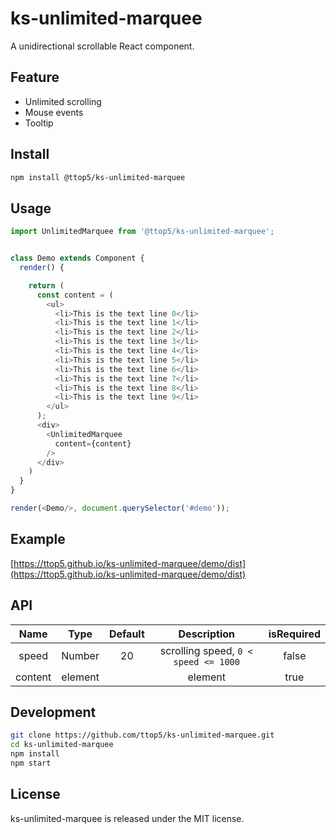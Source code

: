 # ks-unlimited-marquee

A unidirectional scrollable React component.


## Feature

 - Unlimited scrolling
 - Mouse events
 - Tooltip


## Install

```zsh
npm install @ttop5/ks-unlimited-marquee
```


## Usage

```javascript
import UnlimitedMarquee from '@ttop5/ks-unlimited-marquee';


class Demo extends Component {
  render() {

    return (
      const content = (
        <ul>
          <li>This is the text line 0</li>
          <li>This is the text line 1</li>
          <li>This is the text line 2</li>
          <li>This is the text line 3</li>
          <li>This is the text line 4</li>
          <li>This is the text line 5</li>
          <li>This is the text line 6</li>
          <li>This is the text line 7</li>
          <li>This is the text line 8</li>
          <li>This is the text line 9</li>
        </ul>
      );
      <div>
        <UnlimitedMarquee
          content={content}
        />
      </div>
    )
  }
}

render(<Demo/>, document.querySelector('#demo'));
```

## Example

[https://ttop5.github.io/ks-unlimited-marquee/demo/dist](https://ttop5.github.io/ks-unlimited-marquee/demo/dist)


## API

| Name | Type | Default | Description | isRequired|
| :----:  | :----:  | :----:  | :----: | :----: |
| speed | Number | 20 | scrolling speed, `0 < speed <= 1000` | false |
| content | element |  | element | true |


## Development

```zsh
git clone https://github.com/ttop5/ks-unlimited-marquee.git
cd ks-unlimited-marquee
npm install
npm start
```


## License

ks-unlimited-marquee is released under the MIT license.
